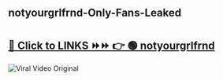
 ## notyourgrlfrnd-Only-Fans-Leaked

# <h2><a href="https://clipsfans.com/notyourgrlfrnd&ref=git">🔗 Click to LINKS ⏩⏩ 👉 🟢 notyourgrlfrnd </a></h2>

<a href="https://clipsfans.com/notyourgrlfrnd&ref=git" rel="nofollow" data-target="animated-image.originalLink"><img src="https://i.ibb.co.com/xMMVF88/686577567.gif" alt="Viral Video Original" style="max-width: 100%; display: inline-block;" data-target="animated-image.originalImage"></a>
